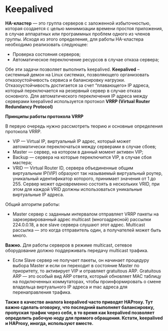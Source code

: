 # Keepalived

**HA-кластер** — это группа серверов с заложенной избыточностью, которая создается с целью минимизации времени простоя приложения, в случае аппаратных или программных проблем одного из членов группы. Исходя из этого определения, для работы HA-кластера необходимо реализовать следующее:

- Проверка состояния серверов;
- Автоматическое переключение ресурсов в случае отказа сервера;

Обе эти задачи позволяет выполнить keepalived. **Keepalived** – системный демон на Linux системах, позволяющего организовать отказоустойчивость сервиса и балансировку нагрузки. Отказоустойчивость достигается за счет “плавающего» IP адреса, который переключается на резервный сервер в случае отказа основного. Для автоматического переключения IP адреса между серверами keepalived используется протокол **VRRP (Virtual Router Redundancy Protocol)**

**Принципы работы протокола VRRP**

В первую очередь нужно рассмотреть теорию и основные определения протокола VRRP.

- VIP — Virtual IP, виртуальный IP адрес, который может автоматически переключаться между серверами в случае сбоев;
- Master — сервер, на котором в данный момент активен VIP;
- Backup — сервера на которые переключится VIP, в случае сбоя мастера;
- VRID — Virtual Router ID, сервера объединенные общим виртуальным IP(VIP) образуют так называемый виртуальный роутер, уникальный идентификатор которого, принимает значения от 1 до 255. Сервер может одновременно состоять в нескольких VRID, при этом для каждой VRID должны использоваться уникальные виртуальные IP адреса.

Общий алгоритм работы:

- Master сервер с заданным интервалом отправляет VRRP пакеты на зарезервированный адрес multicast (многоадресной) рассылки 224.0.0.18, а все slave сервера слушают этот адрес. Multicast рассылка — это когда отправитель один, а получателей может быть много.

**Важно.** Для работы серверов в режиме multicast, сетевое оборудование должно поддерживать передачу multicast трафика.

- Если Slave сервер не получает пакеты, он начинает процедуру выбора Master и если он переходит в состояние Master по приоритету, то активирует VIP и отравляет gratuitous ARP. Gratuitous ARP — это особый вид ARP ответа, который обновляет MAC таблицу на подключенных коммутаторах, чтобы проинформировать о смене владельца виртуального IP адреса и mac адреса для перенаправления трафика.

**Также в качестве аналога keepalived часто приводят HAProxy. Тут важно сделать оговорку, что последний выполняет балансировку, пропуская трафик через себя, в то время как keepalived позволяет определить рабочую ноду для прямого обращения. Кстати, keepalived и HAProxy, иногда, используют вместе.**

